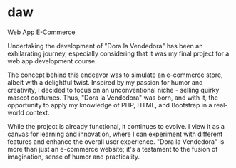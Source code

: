 # daw
Web App E-Commerce

Undertaking the development of "Dora la Vendedora" has been an exhilarating journey, especially considering that it was my final project for a web app development course. 

The concept behind this endeavor was to simulate an e-commerce store, albeit with a delightful twist. Inspired by my passion for humor and creativity, I decided to focus on an unconventional niche - selling quirky mascot costumes. Thus, "Dora la Vendedora" was born, and with it, the opportunity to apply my knowledge of PHP, HTML, and Bootstrap in a real-world context.

While the project is already functional, it continues to evolve. I view it as a canvas for learning and innovation, where I can experiment with different features and enhance the overall user experience. "Dora la Vendedora" is more than just an e-commerce website; it's a testament to the fusion of imagination, sense of humor and practicality.


